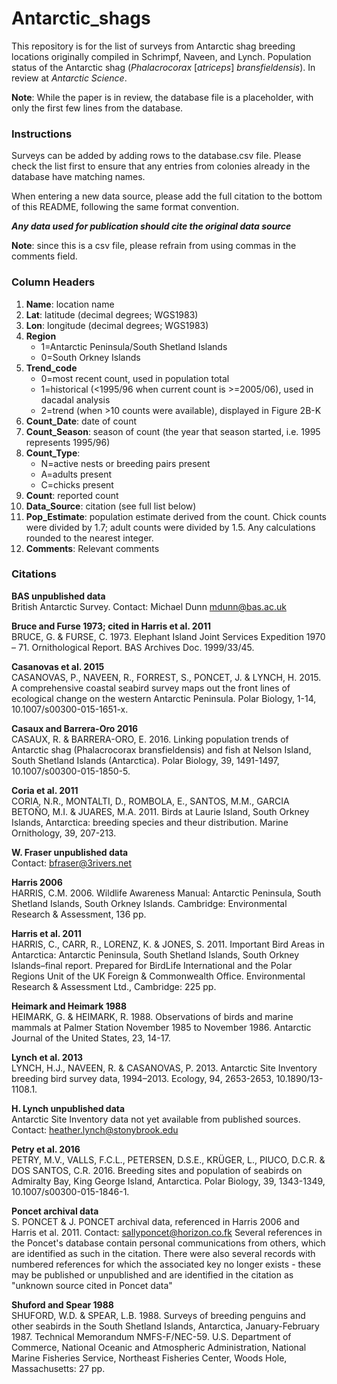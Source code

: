 # Antarctic_shags
This repository is for the list of surveys from Antarctic shag breeding locations originally compiled in Schrimpf, Naveen, and Lynch. Population status of the Antarctic shag (*Phalacrocorax* [*atriceps*] *bransfieldensis*). In review at *Antarctic Science*.

**Note**: While the paper is in review, the database file is a placeholder, with only the first few lines from the database.


### Instructions
Surveys can be added by adding rows to the database.csv file. Please check the list first to ensure that any entries from colonies already in the database have matching names.

When entering a new data source, please add the full citation to the bottom of this README, following the same format convention.

**_Any data used for publication should cite the original data source_**

**Note**: since this is a csv file, please refrain from using commas in the comments field.


### Column Headers

1. **Name**: location name
2. **Lat**: latitude (decimal degrees; WGS1983)
3. **Lon**: longitude (decimal degrees; WGS1983)
4. **Region**
	+ 1=Antarctic Peninsula/South Shetland Islands
	+ 0=South Orkney Islands
5. **Trend_code**
	+ 0=most recent count, used in population total
	+ 1=historical (<1995/96 when current count is >=2005/06), used in dacadal analysis
	+ 2=trend (when >10 counts were available), displayed in Figure 2B-K
6. **Count_Date**: date of count
7. **Count_Season**: season of count (the year that season started, i.e. 1995 represents 1995/96)
8. **Count_Type**:
	+ N=active nests or breeding pairs present
	+ A=adults present
	+ C=chicks present
9. **Count**: reported count
10. **Data_Source**: citation (see full list below)
11. **Pop_Estimate**: population estimate derived from the count. Chick counts were divided by 1.7; adult counts were divided by 1.5. Any calculations rounded to the nearest integer.
12. **Comments**: Relevant comments


### Citations

**BAS unpublished data**    
British Antarctic Survey. Contact: Michael Dunn mdunn@bas.ac.uk

**Bruce and Furse 1973; cited in Harris et al. 2011**  
BRUCE, G. & FURSE, C. 1973. Elephant Island Joint Services Expedition 1970 – 71. Ornithological Report. BAS Archives Doc. 1999/33/45.

**Casanovas et al. 2015**  
CASANOVAS, P., NAVEEN, R., FORREST, S., PONCET, J. & LYNCH, H. 2015. A comprehensive coastal seabird survey maps out the front lines of ecological change on the western Antarctic Peninsula. Polar Biology, 1-14, 10.1007/s00300-015-1651-x.

**Casaux and Barrera-Oro 2016**  
CASAUX, R. & BARRERA-ORO, E. 2016. Linking population trends of Antarctic shag (Phalacrocorax bransfieldensis) and fish at Nelson Island, South Shetland Islands (Antarctica). Polar Biology, 39, 1491-1497, 10.1007/s00300-015-1850-5.

**Coria et al. 2011**  
CORIA, N.R., MONTALTI, D., ROMBOLA, E., SANTOS, M.M., GARCIA BETOÑO, M.I. & JUARES, M.A. 2011. Birds at Laurie Island, South Orkney Islands, Antarctica: breeding species and theur distribution. Marine Ornithology, 39, 207-213.

**W. Fraser unpublished data**  
Contact: bfraser@3rivers.net

**Harris 2006**  
HARRIS, C.M. 2006. Wildlife Awareness Manual: Antarctic Peninsula, South Shetland Islands, South Orkney Islands. Cambridge: Environmental Research & Assessment, 136 pp.

**Harris et al. 2011**  
HARRIS, C., CARR, R., LORENZ, K. & JONES, S. 2011. Important Bird Areas in Antarctica: Antarctic Peninsula, South Shetland Islands, South Orkney Islands–final report. Prepared for BirdLife International and the Polar Regions Unit of the UK Foreign & Commonwealth Office. Environmental Research & Assessment Ltd.,  Cambridge: 225 pp.

**Heimark and Heimark 1988**  
HEIMARK, G. & HEIMARK, R. 1988. Observations of birds and marine mammals at Palmer Station November 1985 to November 1986. Antarctic Journal of the United States, 23, 14-17.

**Lynch et al. 2013**  
LYNCH, H.J., NAVEEN, R. & CASANOVAS, P. 2013. Antarctic Site Inventory breeding bird survey data, 1994–2013. Ecology, 94, 2653-2653, 10.1890/13-1108.1.

**H. Lynch unpublished data**  
Antarctic Site Inventory data not yet available from published sources. Contact: heather.lynch@stonybrook.edu

**Petry et al. 2016**  
PETRY, M.V., VALLS, F.C.L., PETERSEN, D.S.E., KRÜGER, L., PIUCO, D.C.R. & DOS SANTOS, C.R. 2016. Breeding sites and population of seabirds on Admiralty Bay, King George Island, Antarctica. Polar Biology, 39, 1343-1349, 10.1007/s00300-015-1846-1.

**Poncet archival data**  
S. PONCET & J. PONCET archival data, referenced in Harris 2006 and Harris et al. 2011. Contact: sallyponcet@horizon.co.fk
Several references in the Poncet's database contain personal communications from others, which are identified as such in the citation. There were also several records with numbered references for which the associated key no longer exists - these may be published or unpublished and are identified in the citation as "unknown source cited in Poncet data"

**Shuford and Spear 1988**  
SHUFORD, W.D. & SPEAR, L.B. 1988. Surveys of breeding penguins and other seabirds in the South Shetland Islands, Antarctica, January-February 1987. Technical Memorandum NMFS-F/NEC-59. U.S. Department of Commerce, National Oceanic and Atmospheric Administration, National Marine Fisheries Service, Northeast Fisheries Center,  Woods Hole, Massachusetts: 27 pp.
